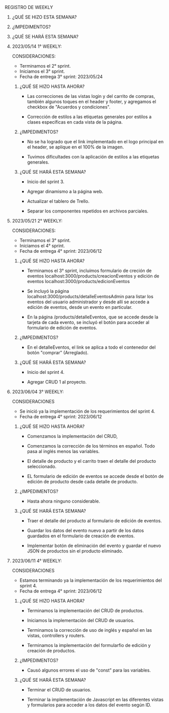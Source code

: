 REGISTRO DE WEEKLY

1. ¿QUÉ SE HIZO ESTA SEMANA?
2.  ¿IMPEDIMENTOS?
3. ¿QUÉ SE HARÁ ESTA SEMANA?

1. 2023/05/14 1° WEEKLY:

    CONSIDERACIONES:

    - Terminamos el 2° sprint.
    - Iniciamos el 3° sprint. 
    - Fecha de entrega 3° sprint: 2023/05/24

    1. ¿QUÉ SE HIZO HASTA AHORA?

        - Las correcciones de las vistas login y del carrito de compras, también algunos toques en el header y footer, y agregamos el checkbox de "Acuerdos y condiciones".

        - Corrección de estilos a las etiquetas generales por estilos a clases específicas en cada vista de la página.


    2.  ¿IMPEDIMENTOS?

        - No se ha logrado que el link implementado en el logo principal en el header, se aplique en el 100% de la imagen. 

        - Tuvimos dificultades con la aplicación de estilos a las etiquetas generales.


    3. ¿QUÉ SE HARÁ ESTA SEMANA?

        - Inicio del sprint 3.

        - Agregar dinamismo a la página web.

        - Actualizar el tablero de Trello.

        - Separar los componentes repetidos en archivos parciales.

2. 2023/05/21 2° WEEKLY:

    CONSIDERACIONES:

    - Terminamos el 3° sprint.
    - Iniciamos el 4° sprint.
    - Fecha de entrega 4° sprint: 2023/06/12

    1. ¿QUÉ SE HIZO HASTA AHORA?

        - Terminamos el 3° sprint, incluímos formulario de creción de eventos localhost:3000/products/creacionEventos y edición de eventos localhost:3000/products/edicionEventos

        - Se incluyó la página localhost:3000/products/detalleEventosAdmin para listar los eventos del usuario administrador y desde allí se accede a edición de eventos, desde un evento en particular.

        - En la página /products/detalleEventos, que se accede desde la tarjeta de cada evento, se incluyó el botón para acceder al formulario de edición de eventos.

    2. ¿IMPEDIMENTOS?

        - En el detalleEventos, el link se aplica a todo el contenedor del botón "comprar" (Arreglado).

    3. ¿QUÉ SE HARÁ ESTA SEMANA?

        - Inicio del sprint 4.

        - Agregar CRUD 1 al proyecto.


2. 2023/06/04 3° WEEKLY:

    CONSIDERACIONES

    - Se inició ya la implementación de los requerimientos del sprint 4.
    - Fecha de entrega 4° sprint: 2023/06/12

    1. ¿QUÉ SE HIZO HASTA AHORA?

        - Comenzamos la implementación del CRUD,

        - Comenzamos la corrección de los términos en español. Todo pasa al inglés menos las variables.

        - El detalle de producto y el carrito traen el detalle del producto seleccionado.

        - EL formulario de edición de eventos se accede desde el botón de edición de producto desde cada detalle de producto.

    2.  ¿IMPEDIMENTOS?

        - Hasta ahora ninguno considerable.

    3. ¿QUÉ SE HARÁ ESTA SEMANA?

        - Traer el detalle del producto al formulario de edición de eventos.

        - Guardar los datos del evento nuevo a partir de los datos guardados en el formulario de creación de eventos.

        - Implementar botón de eliminación del evento y guardar el nuevo JSON de productos sin el producto eliminado.


2. 2023/06/11 4° WEEKLY:
        
    CONSIDERACIONES

    - Estamos terminando ya la implementación de los requerimientos del sprint 4.
    - Fecha de entrega 4° sprint: 2023/06/12

    1. ¿QUÉ SE HIZO HASTA AHORA?

        - Terminamos la implementación del CRUD de productos.

        - Iniciamos la implementación del CRUD de usuarios.

        - Terminamos la corrección de uso de inglés y español en las vistas, controllers y routers.

        - Terminamos la implementación del formularfio de edición y creación de productos.

    2.  ¿IMPEDIMENTOS?

        - Causó algunos errores el uso de "const" para las variables.

    3. ¿QUÉ SE HARÁ ESTA SEMANA?

        - Terminar el CRUD de usuarios.

        - Terminar la implementación de Javascript en las diferentes vistas y formularios para acceder a los datos del evento según ID.

